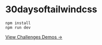 # 30daysoftailwindcss

```text
npm install
npm run dev
```

[View Challenges Demos →](https://andrewheinke.github.io/30daysoftailwindcss/)
